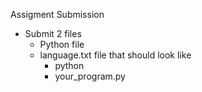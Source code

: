 Assigment Submission
- Submit 2 files
    - Python file
    - language.txt file that should look like
        - python
        - your_program.py
